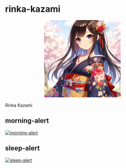 # rinka-kazami

<div align="center">
  <img src="images/logo.png" width="250">
</div>

Rinka Kazami

## morning-alert

[![morning-alert](https://github.com/wasabina67/rinka-kazami/actions/workflows/morning-alert.yml/badge.svg)](https://github.com/wasabina67/rinka-kazami/actions/workflows/morning-alert.yml)

<!--
<img src="https://github.com/user-attachments/assets/65a5e7de-0106-4ea6-9dfc-a5792db9076c" width=360>
-->

## sleep-alert

[![sleep-alert](https://github.com/wasabina67/rinka-kazami/actions/workflows/sleep-alert.yml/badge.svg)](https://github.com/wasabina67/rinka-kazami/actions/workflows/sleep-alert.yml)

<!--
<img src="https://github.com/user-attachments/assets/65a5e7de-0106-4ea6-9dfc-a5792db9076c" width=360>
-->
